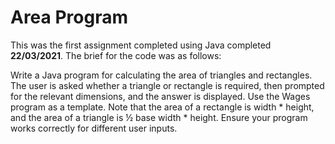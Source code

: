 # Area Program

This was the first assignment completed using Java completed **22/03/2021**. The brief for the code was as follows:

Write a Java program for calculating the area of triangles and rectangles. The user is asked whether a triangle or rectangle is required, then prompted for the relevant dimensions, and the answer is displayed. Use the Wages program as a template. Note that the area of a rectangle is width * height, and the area of a triangle is ½ base width * height. Ensure your program works correctly for different user inputs.
